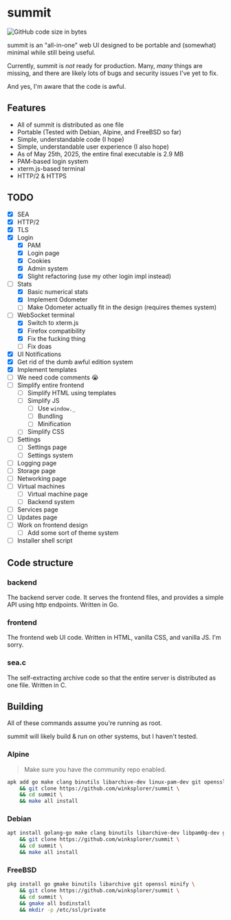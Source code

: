 # summit
![GitHub code size in bytes](https://img.shields.io/github/languages/code-size/winksplorer/summit)

summit is an "all-in-one" web UI designed to be portable and (somewhat) minimal while still being useful.

Currently, summit is *not* ready for production. Many, *many* things are missing, and there are likely lots of bugs and security issues I've yet to fix.

And yes, I'm aware that the code is awful.

## Features
- All of summit is distributed as one file
- Portable (Tested with Debian, Alpine, and FreeBSD so far)
- Simple, understandable code (I hope)
- Simple, understandable user experience (I also hope)
- As of May 25th, 2025, the entire final executable is 2.9 MB
- PAM-based login system
- xterm.js-based terminal
- HTTP/2 & HTTPS

## TODO

- [X] SEA
- [X] HTTP/2
- [X] TLS
- [X] Login
    - [X] PAM
    - [X] Login page
    - [X] Cookies
    - [X] Admin system
    - [X] Slight refactoring (use my other login impl instead)
- [ ] Stats
    - [X] Basic numerical stats
    - [X] Implement Odometer
    - [ ] Make Odometer actually fit in the design (requires themes system)
- [ ] WebSocket terminal
    - [X] Switch to xterm.js
    - [X] Firefox compatibility
    - [X] Fix the fucking thing
    - [ ] Fix doas
- [X] UI Notifications
- [X] Get rid of the dumb awful edition system
- [X] Implement templates
- [ ] We need code comments :sob:
- [ ] Simplify entire frontend
    - [ ] Simplify HTML using templates
    - [ ] Simplify JS
        - [ ] Use `window._`
        - [ ] Bundling
        - [ ] Minification
    - [ ] Simplify CSS
- [ ] Settings
    - [ ] Settings page
    - [ ] Settings system
- [ ] Logging page
- [ ] Storage page
- [ ] Networking page
- [ ] Virtual machines
    - [ ] Virtual machine page
    - [ ] Backend system
- [ ] Services page
- [ ] Updates page
- [ ] Work on frontend design
    - [ ] Add some sort of theme system
- [ ] Installer shell script

## Code structure

### backend

The backend server code. It serves the frontend files, and provides a simple API using http endpoints. Written in Go.

### frontend

The frontend web UI code. Written in HTML, vanilla CSS, and vanilla JS. I'm sorry.

### sea.c

The self-extracting archive code so that the entire server is distributed as one file. Written in C.

## Building

All of these commands assume you're running as root.

summit will likely build & run on other systems, but I haven't tested.

### Alpine

> Make sure you have the community repo enabled.

```sh
apk add go make clang binutils libarchive-dev linux-pam-dev git openssl minify \
    && git clone https://github.com/winksplorer/summit \
    && cd summit \
    && make all install
```

### Debian

```sh
apt install golang-go make clang binutils libarchive-dev libpam0g-dev git openssl minify \
    && git clone https://github.com/winksplorer/summit \
    && cd summit \
    && make all install
```

### FreeBSD

```sh
pkg install go gmake binutils libarchive git openssl minify \
    && git clone https://github.com/winksplorer/summit \
    && cd summit \
    && gmake all bsdinstall
    && mkdir -p /etc/ssl/private
```